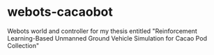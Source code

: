 # webots-cacaobot

Webots world and controller for my thesis entitled "Reinforcement Learning-Based Unmanned Ground Vehicle Simulation for Cacao Pod Collection"
